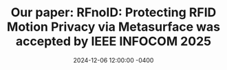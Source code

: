---
title: "Our paper: <strong>RFnoID: Protecting RFID Motion Privacy via Metasurface</strong> was accepted by IEEE INFOCOM 2025"
date: 2024-12-06 12:00:00 -0400
---